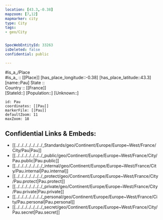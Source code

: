 ```yaml
---
location: [43.3,-0.38] 
mapzoom: [7,12] 
mapmarker: city 
type: City
tags:
- geo/City


SpocWebEntityId: 33263
isDeleted: false
confidential: public

---
```

#is_a_/Place  
#is_a_ :: [[Place]] 
[has_place_longitude::-0.38] 
[has_place_latitude::43.3] 
[name::Pau] 
State ::  
Country :: [[France]]  
[StateId::] 
[Population::] 
[Unknown::] 


```leaflet
id: Pau
coordinates: [[Pau]] 
markerFile: [[Pau]] 
defaultZoom: 11 
maxZoom: 18
```


## Confidential Links & Embeds: 
- [[../../../../../../../_Standards/geo/Continent/Europe/Europe~West/France/City/Pau|Pau]] 
- [[../../../../../../../_public/geo/Continent/Europe/Europe~West/France/City/Pau.public|Pau.public]] 
- [[../../../../../../../_internal/geo/Continent/Europe/Europe~West/France/City/Pau.internal|Pau.internal]] 
- [[../../../../../../../_protect/geo/Continent/Europe/Europe~West/France/City/Pau.protect|Pau.protect]] 
- [[../../../../../../../_private/geo/Continent/Europe/Europe~West/France/City/Pau.private|Pau.private]] 
- [[../../../../../../../_personal/geo/Continent/Europe/Europe~West/France/City/Pau.personal|Pau.personal]] 
- [[../../../../../../../_secret/geo/Continent/Europe/Europe~West/France/City/Pau.secret|Pau.secret]] 
